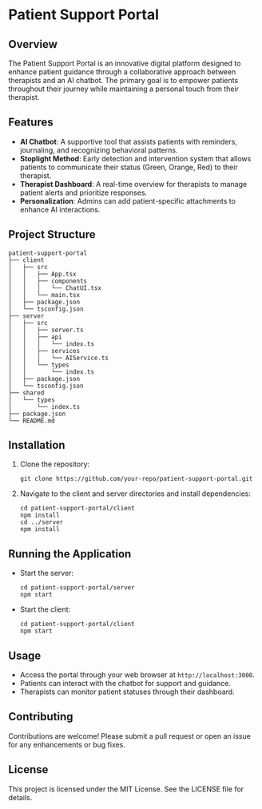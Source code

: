 # Patient Support Portal

## Overview
The Patient Support Portal is an innovative digital platform designed to enhance patient guidance through a collaborative approach between therapists and an AI chatbot. The primary goal is to empower patients throughout their journey while maintaining a personal touch from their therapist.

## Features
- **AI Chatbot**: A supportive tool that assists patients with reminders, journaling, and recognizing behavioral patterns.
- **Stoplight Method**: Early detection and intervention system that allows patients to communicate their status (Green, Orange, Red) to their therapist.
- **Therapist Dashboard**: A real-time overview for therapists to manage patient alerts and prioritize responses.
- **Personalization**: Admins can add patient-specific attachments to enhance AI interactions.

## Project Structure
```
patient-support-portal
├── client
│   ├── src
│   │   ├── App.tsx
│   │   ├── components
│   │   │   └── ChatUI.tsx
│   │   └── main.tsx
│   ├── package.json
│   └── tsconfig.json
├── server
│   ├── src
│   │   ├── server.ts
│   │   ├── api
│   │   │   └── index.ts
│   │   ├── services
│   │   │   └── AIService.ts
│   │   └── types
│   │       └── index.ts
│   ├── package.json
│   └── tsconfig.json
├── shared
│   └── types
│       └── index.ts
├── package.json
└── README.md
```

## Installation
1. Clone the repository:
   ```
   git clone https://github.com/your-repo/patient-support-portal.git
   ```
2. Navigate to the client and server directories and install dependencies:
   ```
   cd patient-support-portal/client
   npm install
   cd ../server
   npm install
   ```

## Running the Application
- Start the server:
  ```
  cd patient-support-portal/server
  npm start
  ```
- Start the client:
  ```
  cd patient-support-portal/client
  npm start
  ```

## Usage
- Access the portal through your web browser at `http://localhost:3000`.
- Patients can interact with the chatbot for support and guidance.
- Therapists can monitor patient statuses through their dashboard.

## Contributing
Contributions are welcome! Please submit a pull request or open an issue for any enhancements or bug fixes.

## License
This project is licensed under the MIT License. See the LICENSE file for details.
